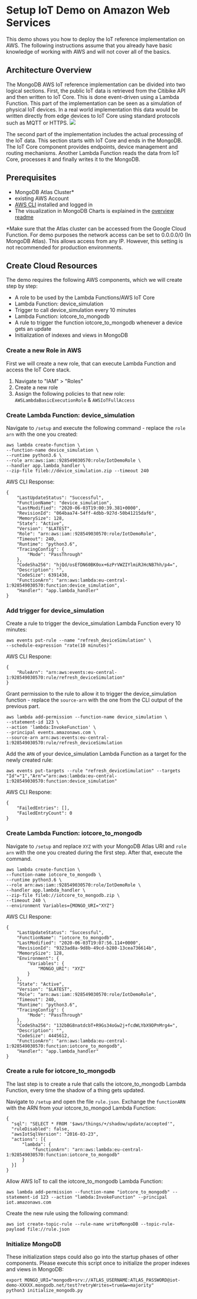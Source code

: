 # Setup IoT Demo on Amazon Web Services
This demo shows you how to deploy the IoT reference implementation on AWS. The following instructions assume that you already have basic knowledge of working with AWS and will not cover all of the basics.

## Architecture Overview
The MongoDB AWS IoT reference implementation can be divided into two logical sections. First, the public IoT data is retrieved from the Citibike API and then written to IoT Core. This is done event-driven using a Lambda Function. This part of the implementation can be seen as a simulation of physical IoT devices. In a real world implementation this data would be written directly from edge devices to IoT Core using standard protocols such as MQTT or HTTPS.
![](implementation_overview.png)

The second part of the implementation includes the actual processing of the IoT data. This section starts with IoT Core and ends in the MongoDB. The IoT Core component provides endpoints, device management and routing mechanisms. Another Lambda Function reads the data from IoT Core, processes it and finally writes it to the MongoDB.

## Prerequisites
* MongoDB Atlas Cluster*
* existing AWS Account
* [AWS CLI](https://docs.aws.amazon.com/cli/latest/userguide/install-cliv2.html) installed and logged in
* The visualization in MongoDB Charts is explained in the [overview readme](../README.md#visualization)

\*Make sure that the Atlas cluster can be accessed from the Google Cloud Function. For demo purposes the network access can be set to 0.0.0.0/0 (In MongoDB Atlas). This allows access from any IP. However, this setting is not recommended for production environments.
  
## Create Cloud Resources
The demo requires the following AWS components, which we will create step by step:

* A role to be used by the Lambda Functions/AWS IoT Core
* Lambda Function: device_simulation
* Trigger to call device_simulation every 10 minutes
* Lambda Function: iotcore_to_mongodb
* A rule to trigger the function iotcore_to_mongodb whenever a device gets an update
* Initialization of indexes and views in MongoDB
  

### Create a new Role in AWS
First we will create a new role, that can execute Lambda Function and access the IoT Core stack.

1. Navigate to "IAM" > "Roles"
2. Create a new role
3. Assign the following policies to that new role: `AWSLambdaBasicExecutionRole` & `AWSIoTFullAccess`


### Create Lambda Function: device_simulation

Navigate to `/setup` and execute the following command - replace the `role arn` with the one you created: 

```
aws lambda create-function \
--function-name device_simulation \
--runtime python3.6 \
--role arn:aws:iam::928549030570:role/IotDemoRole \
--handler app.lambda_handler \
--zip-file fileb://device_simulation.zip --timeout 240
```

AWS CLI Response:

```
{
    "LastUpdateStatus": "Successful", 
    "FunctionName": "device_simulation", 
    "LastModified": "2020-06-03T19:00:39.381+0000", 
    "RevisionId": "064baa74-54ff-4dbb-927d-50b41215daf6", 
    "MemorySize": 128, 
    "State": "Active", 
    "Version": "$LATEST", 
    "Role": "arn:aws:iam::928549030570:role/IotDemoRole", 
    "Timeout": 240, 
    "Runtime": "python3.6", 
    "TracingConfig": {
        "Mode": "PassThrough"
    }, 
    "CodeSha256": "hjQd/osEfDN60BK0ox+6zPrVWZIYlmiRJHcNB7hh/p4=", 
    "Description": "", 
    "CodeSize": 6391438, 
    "FunctionArn": "arn:aws:lambda:eu-central-1:928549030570:function:device_simulation", 
    "Handler": "app.lambda_handler"
}
```


### Add trigger for device_simulation

Create a rule to trigger the device_simulation Lambda Function every 10 minutes:

```
aws events put-rule --name "refresh_deviceSimulation" \
--schedule-expression "rate(10 minutes)"
```

AWS CLI Respone:

```
{
    "RuleArn": "arn:aws:events:eu-central-1:928549030570:rule/refresh_deviceSimulation"
}
```
Grant permission to the rule to allow it to trigger the device_simulation function - replace the `source-arn` with the one from the CLI output of the previous part.
```
aws lambda add-permission --function-name device_simulation \
--statement-id 123 \
--action 'lambda:InvokeFunction' \
--principal events.amazonaws.com \
--source-arn arn:aws:events:eu-central-1:928549030570:rule/refresh_deviceSimulation
```

Add the `ARN` of your device_simulation Lambda Function as a target for the newly created rule:
```
aws events put-targets --rule "refresh_deviceSimulation" --targets "Id"="1","Arn"="arn:aws:lambda:eu-central-1:928549030570:function:device_simulation"
```

AWS CLI Respone:
```
{
    "FailedEntries": [], 
    "FailedEntryCount": 0
}
```

### Create Lambda Function: iotcore_to_mongodb

Navigate to `/setup` and replace `XYZ` with your MongoDB Atlas URI and `role arn` with the one you created during the first step. After that, execute the command.

```
aws lambda create-function \
--function-name iotcore_to_mongodb \
--runtime python3.6 \
--role arn:aws:iam::928549030570:role/IotDemoRole \
--handler app.lambda_handler \
--zip-file fileb://iotcore_to_mongodb.zip \
--timeout 240 \
--environment Variables={MONGO_URI="XYZ"}
```
AWS CLI Respone:
```
{
    "LastUpdateStatus": "Successful", 
    "FunctionName": "iotcore_to_mongodb", 
    "LastModified": "2020-06-03T19:07:56.114+0000", 
    "RevisionId": "9323ad8a-9d8b-49cd-b280-13cea736614b", 
    "MemorySize": 128, 
    "Environment": {
        "Variables": {
            "MONGO_URI": "XYZ"
        }
    }, 
    "State": "Active", 
    "Version": "$LATEST", 
    "Role": "arn:aws:iam::928549030570:role/IotDemoRole", 
    "Timeout": 240, 
    "Runtime": "python3.6", 
    "TracingConfig": {
        "Mode": "PassThrough"
    }, 
    "CodeSha256": "132bBG8natdcbT+R9Gs34oGw2j+fcdWLYbX9DPnMrg4=", 
    "Description": "", 
    "CodeSize": 4445612, 
    "FunctionArn": "arn:aws:lambda:eu-central-1:928549030570:function:iotcore_to_mongodb", 
    "Handler": "app.lambda_handler"
}
```

### Create a rule for iotcore_to_mongodb

The last step is to create a rule that calls the iotcore_to_mongodb Lambda Function, every time the shadow of a thing gets updated.

Navigate to `/setup` and open the file `rule.json`. Exchange the `functionARN` with the ARN from your iotcore_to_mongod Lambda Function:

```
{
  "sql": "SELECT * FROM '$aws/things/+/shadow/update/accepted'",
  "ruleDisabled": false,
  "awsIotSqlVersion": "2016-03-23",
  "actions": [{
      "lambda": {
          "functionArn": "arn:aws:lambda:eu-central-1:928549030570:function:iotcore_to_mongodb"
      }
  }]
}
```
Allow AWS IoT to call the iotcore_to_mongodb Lambda Function:
```
aws lambda add-permission --function-name "iotcore_to_mongodb" --statement-id 123 --action "lambda:InvokeFunction" --principal iot.amazonaws.com
```

Create the new rule using the following command:
```
aws iot create-topic-rule --rule-name writeMongoDB --topic-rule-payload file://rule.json
```

### Initialize MongoDB
These initialization steps could also go into the startup phases of other components. Please execute this script once to initialize the proper indexes and views in MongoDB:

```
export MONGO_URI="mongodb+srv://ATLAS_USERNAME:ATLAS_PASSWORD@iot-demo-XXXXX.mongodb.net/test?retryWrites=true&w=majority"
python3 initialize_mongodb.py
```
